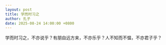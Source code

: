 ```yaml
---
layout: post
title: 学而时习之
author: 孔子
date: 2025-08-24 14:00:00 +0800
---
```


学而时习之，不亦说乎？有朋自远方来，不亦乐乎？人不知而不愠，不亦君子乎？

